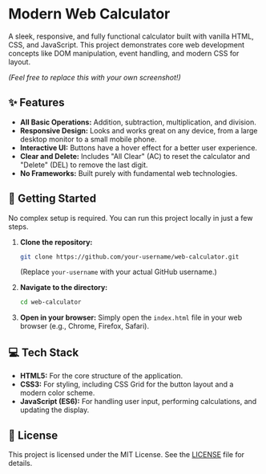 # Modern Web Calculator

A sleek, responsive, and fully functional calculator built with vanilla HTML, CSS, and JavaScript. This project demonstrates core web development concepts like DOM manipulation, event handling, and modern CSS for layout.


*(Feel free to replace this with your own screenshot!)*

## ✨ Features

-   **All Basic Operations:** Addition, subtraction, multiplication, and division.
-   **Responsive Design:** Looks and works great on any device, from a large desktop monitor to a small mobile phone.
-   **Interactive UI:** Buttons have a hover effect for a better user experience.
-   **Clear and Delete:** Includes "All Clear" (AC) to reset the calculator and "Delete" (DEL) to remove the last digit.
-   **No Frameworks:** Built purely with fundamental web technologies.

## 🚀 Getting Started

No complex setup is required. You can run this project locally in just a few steps.

1.  **Clone the repository:**
    ```sh
    git clone https://github.com/your-username/web-calculator.git
    ```
    (Replace `your-username` with your actual GitHub username.)

2.  **Navigate to the directory:**
    ```sh
    cd web-calculator
    ```

3.  **Open in your browser:**
    Simply open the `index.html` file in your web browser (e.g., Chrome, Firefox, Safari).

## 💻 Tech Stack

-   **HTML5:** For the core structure of the application.
-   **CSS3:** For styling, including CSS Grid for the button layout and a modern color scheme.
-   **JavaScript (ES6):** For handling user input, performing calculations, and updating the display.

## 📝 License

This project is licensed under the MIT License. See the [LICENSE](LICENSE.md) file for details.
